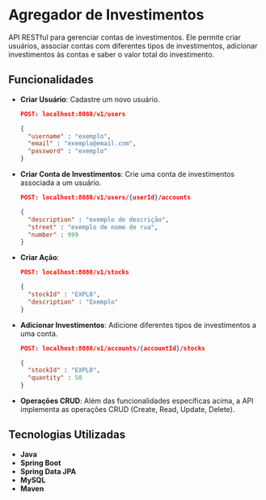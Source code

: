 # Agregador de Investimentos

API RESTful para gerenciar contas de investimentos. Ele permite criar usuários, associar contas com diferentes tipos de investimentos, adicionar investimentos às contas e saber o valor total do investimento.

## Funcionalidades

- **Criar Usuário**: Cadastre um novo usuário.
  ```json
  POST: localhost:8080/v1/users
  
  {
    "username" : "exemplo",
    "email" : "exemplo@email.com",
    "password" : "exemplo"
  }


- **Criar Conta de Investimentos**: Crie uma conta de investimentos associada a um usuário.
  ```json
  POST: localhost:8080/v1/users/{userId}/accounts

  {
    "description" : "exemplo de descrição",
    "street" : "exemplo de nome de rua",
    "number" : 999
  }

- **Criar Ação**:
  ```json
  POST: localhost:8080/v1/stocks

  {
    "stockId" : "EXPL0",
    "description" : "Exemplo"
  }

  
- **Adicionar Investimentos**: Adicione diferentes tipos de investimentos a uma conta.
  ```json
  POST: localhost:8080/v1/accounts/{accountId}/stocks

  {
    "stockId" : "EXPL0",
    "quantity" : 50
  }

  
- **Operações CRUD**: Além das funcionalidades específicas acima, a API implementa as operações CRUD (Create, Read, Update, Delete).

## Tecnologias Utilizadas

- **Java**
- **Spring Boot**
- **Spring Data JPA**
- **MySQL**
- **Maven**




